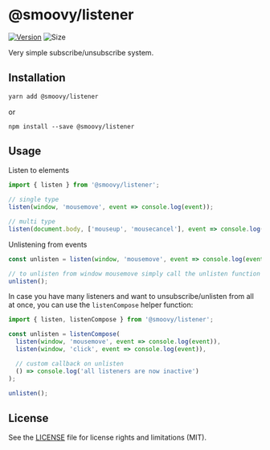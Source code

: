 # @smoovy/listener
[![Version](https://flat.badgen.net/npm/v/@smoovy/listener)](https://www.npmjs.com/package/@smoovy/listener) ![Size](https://flat.badgen.net/bundlephobia/minzip/@smoovy/listener)

Very simple subscribe/unsubscribe system.

## Installation
```sh
yarn add @smoovy/listener
```
or
```
npm install --save @smoovy/listener
```

## Usage
Listen to elements

```js
import { listen } from '@smoovy/listener';

// single type
listen(window, 'mousemove', event => console.log(event));

// multi type
listen(document.body, ['mouseup', 'mousecancel'], event => console.log(event));
```

Unlistening from events

```js
const unlisten = listen(window, 'mousemove', event => console.log(event));

// to unlisten from window mousemove simply call the unlisten function
unlisten();
```

In case you have many listeners and want to unsubscribe/unlisten from all at once,
you can use the `listenCompose` helper function:

```js
import { listen, listenCompose } from '@smoovy/listener';

const unlisten = listenCompose(
  listen(window, 'mousemove', event => console.log(event)),
  listen(window, 'click', event => console.log(event)),

  // custom callback on unlisten
  () => console.log('all listeners are now inactive')
);

unlisten();
```

## License
See the [LICENSE](../../LICENSE) file for license rights and limitations (MIT).
